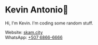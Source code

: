 <p align=center><h1>Kevin Antonio🌙</h1><p>  
Hi, I'm Kevin. I'm coding some random stuff.  
  
Website: [skam.city](https://skam.city/)  
WhatsApp: [+507 6866-6666](https://wa.me/50768666666)  
